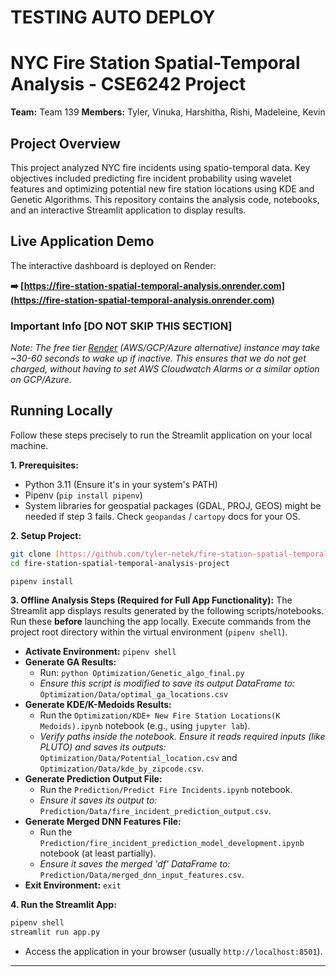 # TESTING AUTO DEPLOY

# NYC Fire Station Spatial-Temporal Analysis - CSE6242 Project

**Team:** Team 139
**Members:** Tyler, Vinuka, Harshitha, Rishi, Madeleine, Kevin

## Project Overview

This project analyzed NYC fire incidents using spatio-temporal data. Key objectives included predicting fire incident probability using wavelet features and optimizing potential new fire station locations using KDE and Genetic Algorithms. This repository contains the analysis code, notebooks, and an interactive Streamlit application to display results.

## Live Application Demo

The interactive dashboard is deployed on Render:

**➡️ [https://fire-station-spatial-temporal-analysis.onrender.com](https://fire-station-spatial-temporal-analysis.onrender.com)**

### Important Info [DO NOT SKIP THIS SECTION]

*Note: The free tier [Render](https://render.com) (AWS/GCP/Azure alternative) instance may take ~30-60 seconds to wake up if inactive. This ensures that we do not get charged, without having to set AWS Cloudwatch Alarms or a similar option on GCP/Azure.*

## Running Locally

Follow these steps precisely to run the Streamlit application on your local machine.

**1. Prerequisites:**
   * Python 3.11 (Ensure it's in your system's PATH)
   * Pipenv (`pip install pipenv`)
   * System libraries for geospatial packages (GDAL, PROJ, GEOS) might be needed if step 3 fails. Check `geopandas` / `cartopy` docs for your OS.

**2. Setup Project:**
   ```bash
   git clone [https://github.com/tyler-netek/fire-station-spatial-temporal-analysis-project.git](https://github.com/tyler-netek/fire-station-spatial-temporal-analysis-project.git)
   cd fire-station-spatial-temporal-analysis-project

   pipenv install
   ```

**3. Offline Analysis Steps (Required for Full App Functionality):**
   The Streamlit app displays results generated by the following scripts/notebooks. Run these **before** launching the app locally. Execute commands from the project root directory within the virtual environment (`pipenv shell`).
   * **Activate Environment:** `pipenv shell`
   * **Generate GA Results:**
      * Run: `python Optimization/Genetic_algo_final.py`
      * *Ensure this script is modified to save its output DataFrame to:* `Optimization/Data/optimal_ga_locations.csv`
   * **Generate KDE/K-Medoids Results:**
      * Run the `Optimization/KDE+ New Fire Station Locations(K Medoids).ipynb` notebook (e.g., using `jupyter lab`).
      * *Verify paths inside the notebook. Ensure it reads required inputs (like PLUTO) and saves its outputs:* `Optimization/Data/Potential_location.csv` and `Optimization/Data/kde_by_zipcode.csv`.
   * **Generate Prediction Output File:**
      * Run the `Prediction/Predict Fire Incidents.ipynb` notebook.
      * *Ensure it saves its output to:* `Prediction/Data/fire_incident_prediction_output.csv`.
   * **Generate Merged DNN Features File:**
      * Run the `Prediction/fire_incident_prediction_model_development.ipynb` notebook (at least partially).
      * *Ensure it saves the merged 'df' DataFrame to:* `Prediction/Data/merged_dnn_input_features.csv`.
   * **Exit Environment:** `exit`

**4. Run the Streamlit App:**
   ```bash
   pipenv shell
   streamlit run app.py
   ```
   * Access the application in your browser (usually `http://localhost:8501`).

---
